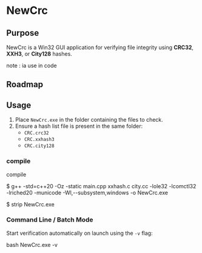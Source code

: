 # NewCrc

## Purpose

NewCrc is a Win32 GUI application for verifying file integrity using **CRC32**, **XXH3**, or **City128** hashes. 

note : ia use in code 
## Roadmap


## Usage

1. Place `NewCrc.exe` in the folder containing the files to check.  
2. Ensure a hash list file is present in the same folder:
   - `CRC.crc32`
   - `CRC.xxhash3`
   - `CRC.city128`

### compile

compile

$ g++ -std=c++20 -Oz -static main.cpp xxhash.c city.cc -lole32 -lcomctl32 -lriched20 -municode -Wl,--subsystem,windows -o NewCrc.exe

$ strip NewCrc.exe

### Command Line / Batch Mode

Start verification automatically on launch using the `-v` flag:

bash
NewCrc.exe -v
